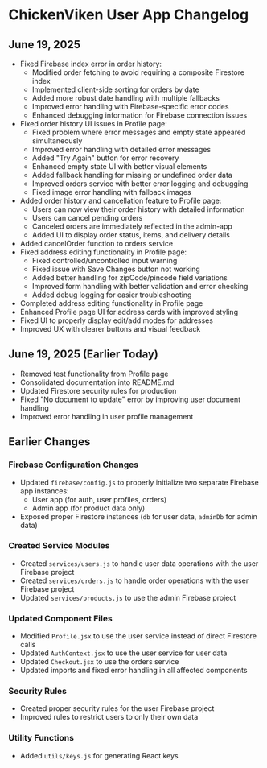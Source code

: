 # ChickenViken User App Changelog

## June 19, 2025
- Fixed Firebase index error in order history:
  - Modified order fetching to avoid requiring a composite Firestore index
  - Implemented client-side sorting for orders by date
  - Added more robust date handling with multiple fallbacks
  - Improved error handling with Firebase-specific error codes
  - Enhanced debugging information for Firebase connection issues
- Fixed order history UI issues in Profile page:
  - Fixed problem where error messages and empty state appeared simultaneously
  - Improved error handling with detailed error messages
  - Added "Try Again" button for error recovery
  - Enhanced empty state UI with better visual elements
  - Added fallback handling for missing or undefined order data
  - Improved orders service with better error logging and debugging
  - Fixed image error handling with fallback images
- Added order history and cancellation feature to Profile page:
  - Users can now view their order history with detailed information
  - Users can cancel pending orders
  - Canceled orders are immediately reflected in the admin-app
  - Added UI to display order status, items, and delivery details
- Added cancelOrder function to orders service
- Fixed address editing functionality in Profile page:
  - Fixed controlled/uncontrolled input warning
  - Fixed issue with Save Changes button not working
  - Added better handling for zipCode/pincode field variations
  - Improved form handling with better validation and error checking
  - Added debug logging for easier troubleshooting
- Completed address editing functionality in Profile page
- Enhanced Profile page UI for address cards with improved styling
- Fixed UI to properly display edit/add modes for addresses
- Improved UX with clearer buttons and visual feedback

## June 19, 2025 (Earlier Today)
- Removed test functionality from Profile page
- Consolidated documentation into README.md
- Updated Firestore security rules for production
- Fixed "No document to update" error by improving user document handling
- Improved error handling in user profile management

## Earlier Changes

### Firebase Configuration Changes
- Updated `firebase/config.js` to properly initialize two separate Firebase app instances:
  - User app (for auth, user profiles, orders)
  - Admin app (for product data only)
- Exposed proper Firestore instances (`db` for user data, `adminDb` for admin data)

### Created Service Modules
- Created `services/users.js` to handle user data operations with the user Firebase project
- Created `services/orders.js` to handle order operations with the user Firebase project
- Updated `services/products.js` to use the admin Firebase project

### Updated Component Files
- Modified `Profile.jsx` to use the user service instead of direct Firestore calls
- Updated `AuthContext.jsx` to use the user service for user data
- Updated `Checkout.jsx` to use the orders service
- Updated imports and fixed error handling in all affected components

### Security Rules
- Created proper security rules for the user Firebase project
- Improved rules to restrict users to only their own data

### Utility Functions
- Added `utils/keys.js` for generating React keys
